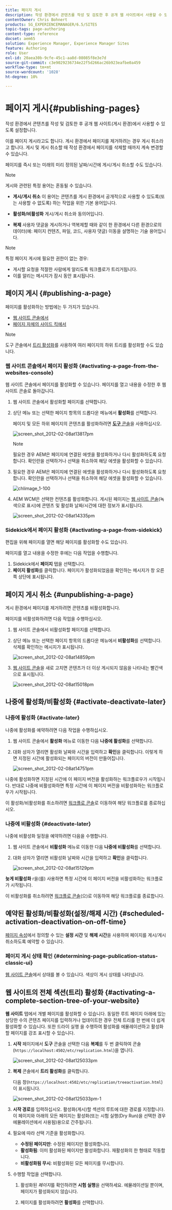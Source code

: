 ```yaml
---
title: 페이지 게시
description: 작성 환경에서 콘텐츠를 작성 및 검토한 후 공개 웹 사이트에서 사용할 수 있도록 설정합니다.
contentOwner: Chris Bohnert
products: SG_EXPERIENCEMANAGER/6.5/SITES
topic-tags: page-authoring
content-type: reference
docset: aem65
solution: Experience Manager, Experience Manager Sites
feature: Authoring
role: User
exl-id: 20aea30b-9cfe-45c1-aa8d-08085f8e3e7d
source-git-commit: c3e9029236734e22f5d266ac26b923eafbe0a459
workflow-type: tm+mt
source-wordcount: '1028'
ht-degree: 10%

---
```


# 페이지 게시{#publishing-pages}

작성 환경에서 콘텐츠를 작성 및 검토한 후 공개 웹 사이트(게시 환경)에서 사용할 수 있도록 설정합니다.

이를 페이지 게시라고도 합니다. 게시 환경에서 페이지를 제거하려는 경우 게시 취소라고 합니다. 게시 및 게시 취소할 때 작성 환경에서 페이지를 삭제할 때까지 계속 변경할 수 있습니다.

페이지를 즉시 또는 미래의 미리 정의된 날짜/시간에 게시/게시 취소할 수도 있습니다.

>[!NOTE]
>
>게시와 관련된 특정 용어는 혼동될 수 있습니다.
>
>* **게시/게시 취소**
>  이 용어는 콘텐츠를 게시 환경에서 공개적으로 사용할 수 있도록(또는 사용할 수 없도록) 하는 작업을 위한 기본 용어입니다.
>
>* **활성화/비활성화**
>  게시/게시 취소와 동의어입니다.
>
>* **복제**
>  사용자 댓글을 게시하거나 역복제할 때와 같이 한 환경에서 다른 환경으로의 데이터(예: 페이지 컨텐츠, 파일, 코드, 사용자 댓글) 이동을 설명하는 기술 용어입니다.
>

>[!NOTE]
>
>특정 페이지 게시에 필요한 권한이 없는 경우:
>
>* 게시할 요청을 적절한 사람에게 알리도록 워크플로가 트리거됩니다.
>* 이를 알리는 메시지가 잠시 동안 표시됩니다.
>

## 페이지 게시 {#publishing-a-page}

페이지를 활성화하는 방법에는 두 가지가 있습니다.

* [웹 사이트 콘솔에서](#activating-a-page-from-the-websites-console)
* [페이지 자체의 사이드 킥에서](#activating-a-page-from-sidekick)

>[!NOTE]
>
>도구 콘솔에서 [트리 활성화](#howtoactivateacompletesectiontreeofyourwebsite)를 사용하여 여러 페이지의 하위 트리를 활성화할 수도 있습니다.

### 웹 사이트 콘솔에서 페이지 활성화 {#activating-a-page-from-the-websites-console}

웹 사이트 콘솔에서 페이지를 활성화할 수 있습니다. 페이지를 열고 내용을 수정한 후 웹 사이트 콘솔로 돌아갑니다.

1. 웹 사이트 콘솔에서 활성화할 페이지를 선택합니다.
1. 상단 메뉴 또는 선택한 페이지 항목의 드롭다운 메뉴에서 **활성화**&#x200B;를 선택합니다.

   페이지 및 모든 하위 페이지의 콘텐츠를 활성화하려면 [**도구** 콘솔](/help/sites-classic-ui-authoring/classic-page-author-publish-pages.md#howtoactivateacompletesectiontreeofyourwebsite)을 사용하십시오.

   ![screen_shot_2012-02-08at13817pm](assets/screen_shot_2012-02-08at13817pm.png)

   >[!NOTE]
   >
   >필요한 경우 AEM은 페이지에 연결된 에셋을 활성화하거나 다시 활성화하도록 요청합니다. 확인란을 선택하거나 선택을 취소하여 해당 에셋을 활성화할 수 있습니다.
   >
   >

1. 필요한 경우 AEM은 페이지에 연결된 에셋을 활성화하거나 다시 활성화하도록 요청합니다. 확인란을 선택하거나 선택을 취소하여 해당 에셋을 활성화할 수 있습니다.

   ![chlimage_1-100](assets/chlimage_1-100.png)

1. AEM WCM은 선택한 컨텐츠를 활성화합니다. 게시된 페이지는 [웹 사이트 콘솔](/help/sites-classic-ui-authoring/author-env-basic-handling.md#page-information-on-the-websites-console)(녹색으로 표시)에 콘텐츠 및 활성화 날짜/시간에 대한 정보가 표시됩니다.

   ![screen_shot_2012-02-08at14335pm](assets/screen_shot_2012-02-08at14335pm.png)

### Sidekick에서 페이지 활성화 {#activating-a-page-from-sidekick}

편집을 위해 페이지를 열면 해당 페이지를 활성화할 수도 있습니다.

페이지를 열고 내용을 수정한 후에는 다음 작업을 수행합니다.

1. Sidekick에서 **페이지** 탭을 선택합니다.
1. **페이지 활성화**를 클릭합니다.
페이지가 활성화되었음을 확인하는 메시지가 창 오른쪽 상단에 표시됩니다.

## 페이지 게시 취소 {#unpublishing-a-page}

게시 환경에서 페이지를 제거하려면 콘텐츠를 비활성화합니다.

페이지를 비활성화하려면 다음 작업을 수행하십시오.

1. 웹 사이트 콘솔에서 비활성화할 페이지를 선택합니다.
1. 상단 메뉴 또는 선택한 페이지 항목의 드롭다운 메뉴에서 **비활성화**&#x200B;를 선택합니다. 삭제를 확인하는 메시지가 표시됩니다.

   ![screen_shot_2012-02-08at14859pm](assets/screen_shot_2012-02-08at14859pm.png)

1. [웹 사이트 콘솔](/help/sites-classic-ui-authoring/author-env-basic-handling.md#page-information-on-the-websites-console)을 새로 고치면 콘텐츠가 더 이상 게시되지 않음을 나타내는 빨간색으로 표시됩니다.

   ![screen_shot_2012-02-08at15018pm](assets/screen_shot_2012-02-08at15018pm.png)

## 나중에 활성화/비활성화 {#activate-deactivate-later}

### 나중에 활성화 {#activate-later}

나중에 활성화를 예약하려면 다음 작업을 수행하십시오.

1. 웹 사이트 콘솔에서 **활성화** 메뉴로 이동한 다음 **나중에 활성화**&#x200B;를 선택합니다.
1. 대화 상자가 열리면 활성화 날짜와 시간을 입력하고 **확인**&#x200B;을 클릭합니다. 이렇게 하면 지정된 시간에 활성화되는 페이지의 버전이 만들어집니다.

   ![screen_shot_2012-02-08at14751pm](assets/screen_shot_2012-02-08at14751pm.png)

나중에 활성화하면 지정된 시간에 이 페이지 버전을 활성화하는 워크플로우가 시작됩니다. 반대로 나중에 비활성화하면 특정 시간에 이 페이지 버전을 비활성화하는 워크플로우가 시작됩니다.

이 활성화/비활성화를 취소하려면 [워크플로 콘솔](/help/sites-administering/workflows-administering.md#main-pars_title_3-yjqslz-refd)로 이동하여 해당 워크플로를 종료하십시오.

### 나중에 비활성화 {#deactivate-later}

나중에 비활성화 일정을 예약하려면 다음을 수행합니다.

1. 웹 사이트 콘솔에서 **비활성화** 메뉴로 이동한 다음 **나중에 비활성화**&#x200B;를 선택합니다.

1. 대화 상자가 열리면 비활성화 날짜와 시간을 입력하고 **확인**&#x200B;을 클릭합니다.

   ![screen_shot_2012-02-08at15129pm](assets/screen_shot_2012-02-08at15129pm.png)

**늦게 비활성화** r을(를) 사용하면 특정 시간에 이 페이지 버전을 비활성화하는 워크플로가 시작됩니다.

이 비활성화를 취소하려면 [워크플로 콘솔](/help/sites-administering/workflows-administering.md#main-pars_title_3-yjqslz-refd)(으)로 이동하여 해당 워크플로를 종료합니다.

## 예약된 활성화/비활성화(설정/해제 시간) {#scheduled-activation-deactivation-on-off-time}

[페이지 속성](/help/sites-classic-ui-authoring/classic-page-author-edit-page-properties.md)에서 정의할 수 있는 **설정 시간** 및 **해제 시간**&#x200B;을 사용하여 페이지를 게시/게시 취소하도록 예약할 수 있습니다.

### 페이지 게시 상태 확인 {#determining-page-publication-status-classic-ui}

[웹 사이트 콘솔](/help/sites-classic-ui-authoring/author-env-basic-handling.md#page-information-on-the-websites-console)에서 상태를 볼 수 있습니다. 색상이 게시 상태를 나타냅니다.

## 웹 사이트의 전체 섹션(트리) 활성화 {#activating-a-complete-section-tree-of-your-website}

**웹 사이트** 탭에서 개별 페이지를 활성화할 수 있습니다. 동일한 루트 페이지 아래에 있는 상당한 수의 콘텐츠 페이지를 입력하거나 업데이트한 경우 전체 트리를 한 번에 더 쉽게 활성화할 수 있습니다. 또한 드라이 실행 을 수행하여 활성화를 에뮬레이션하고 활성화할 페이지를 강조 표시할 수 있습니다.

1. **시작** 페이지에서 **도구** 콘솔을 선택한 다음 **복제**&#x200B;를 두 번 클릭하여 콘솔(`https://localhost:4502/etc/replication.html`)을 엽니다.

   ![screen_shot_2012-02-08at125033pm](assets/screen_shot_2012-02-08at125033pm.png)

1. **복제** 콘솔에서 **트리 활성화**&#x200B;를 클릭합니다.

   다음 창(`https://localhost:4502/etc/replication/treeactivation.html`)이 표시됩니다.

   ![screen_shot_2012-02-08at125033pm-1](assets/screen_shot_2012-02-08at125033pm-1.png)

1. **시작 경로**&#x200B;를 입력하십시오. 활성화(게시)할 섹션의 루트에 대한 경로를 지정합니다. 이 페이지와 아래의 모든 페이지는 활성화(또는 시험 실행(Dry Run)을 선택한 경우 에뮬레이션에서 사용됨)용으로 간주됩니다.
1. 필요에 따라 선택 기준을 활성화합니다.

   * **수정된 페이지만**: 수정된 페이지만 활성화합니다.
   * **활성화됨**: 이미 활성화된 페이지만 활성화합니다. 재활성화의 한 형태로 작동합니다.
   * **비활성화됨 무시**: 비활성화된 모든 페이지를 무시합니다.

1. 수행할 작업을 선택합니다.

   1. 활성화된 *페이지*&#x200B;를 확인하려면 **시험 실행**&#x200B;을 선택하세요. 에뮬레이션일 뿐이며, 페이지가 활성화되지 않습니다.

   1. 페이지를 활성화하려면 **활성화**&#x200B;를 선택합니다.
